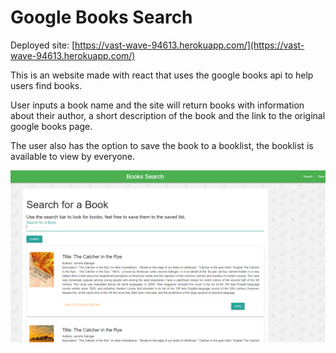 # Google Books Search

Deployed site: [https://vast-wave-94613.herokuapp.com/](https://vast-wave-94613.herokuapp.com/)

This is an website made with react that uses the google books api to help users find books.

User inputs a book name and the site will return books with information about their author, a short description of the book and the link to the original google books page.

The user also has the option to save the book to a booklist, the booklist is available to view by everyone.

![](/screenshot.PNG)



